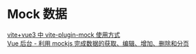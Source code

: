 # Mock 数据

[vite+vue3 中 vite-plugin-mock 使用方式](https://www.jianshu.com/p/ca4f0dd4de13)  
[Vue 后台 - 利用 mockjs 完成数据的获取、编辑、增加、删除和分页](https://blog.csdn.net/m0_51172014/article/details/126900085)
